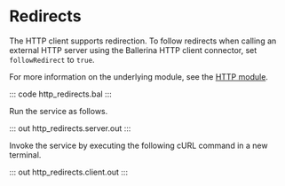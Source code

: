 # Redirects

The HTTP client supports redirection. To follow redirects when calling an external HTTP server using the Ballerina HTTP client connector, set `followRedirect` to `true`.

For more information on the underlying module, see the [HTTP module](https://lib.ballerina.io/ballerina/http/latest/).

::: code http_redirects.bal :::

Run the service as follows.

::: out http_redirects.server.out :::

Invoke the service by executing the following cURL command in a new terminal.

::: out http_redirects.client.out :::

